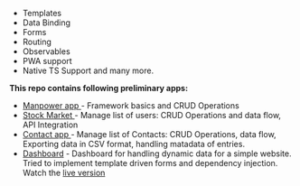 - Templates
- Data Binding
- Forms
- Routing
- Observables
- PWA support
- Native TS Support
and many more.


**This repo contains following preliminary apps:** 
- [Manpower app ](https://github.com/rakesh-gupta29/angular-workspace/tree/main/manpower-app) -  Framework basics and CRUD Operations
- [Stock Market ](https://github.com/rakesh-gupta29/angular-workspace/tree/stock-market) - Manage list of users: CRUD  Operations and data flow, API Integration
- [Contact app ](https://github.com/rakesh-gupta29/angular-workspace/tree/contact-app) - Manage list of Contacts: CRUD  Operations, data flow, Exporting data in CSV format, handling matadata of entries.
- [Dashboard](https://github.com/rakesh-gupta29/angular-workspace/tree/dashboard) - Dashboard for handling dynamic data for a simple website. Tried to implement template driven forms and dependency injection. Watch the [live version](https://dashboard-angular-one.vercel.app/)
